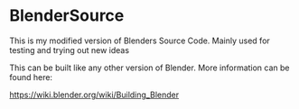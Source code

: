 # BlenderSource
This is my modified version of Blenders Source Code. Mainly used for testing and trying out new ideas

This can be built like any other version of Blender. More information can be found here:

https://wiki.blender.org/wiki/Building_Blender

